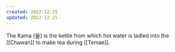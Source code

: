 ```yaml
---
created: 2022-12-25
updated: 2022-12-25
---
```

The Kama (釜) is the kettle from which hot water is ladled into the [[Chawan]] to make tea during [[Temae]].
